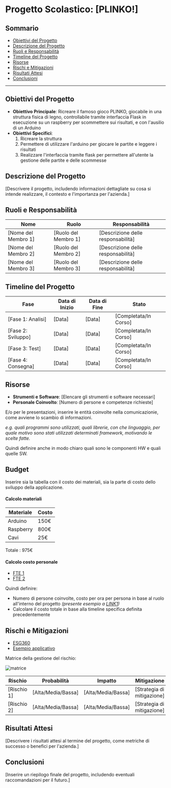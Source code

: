 # Progetto Scolastico: **[PLINKO!]**

## Sommario
- [Obiettivi del Progetto](#obiettivi-del-progetto)
- [Descrizione del Progetto](#descrizione-del-progetto)
- [Ruoli e Responsabilità](#ruoli-e-responsabilità)
- [Timeline del Progetto](#timeline-del-progetto)
- [Risorse](#risorse)
- [Rischi e Mitigazioni](#rischi-e-mitigazioni)
- [Risultati Attesi](#risultati-attesi)
- [Conclusioni](#conclusioni)

---

## Obiettivi del Progetto
- **Obiettivo Principale**: Ricreare il famoso gioco PLINKO, giocabile in una struttura fisica di legno, controllabile tramite interfaccia Flask in esecuzione su un raspberry per scommettere sui risultati, e con l'ausilio di un Arduino
- **Obiettivi Specifici**:
  1. Ricreare la struttura
  2. Permettere di utilizzare l'arduino per giocare le partite e leggere i risultati
  3. Realizzare l'interfaccia tramite flask per permettere all'utente la gestione delle partite e delle scommesse


## Descrizione del Progetto
[Descrivere il progetto, includendo informazioni dettagliate su cosa si intende realizzare, il contesto e l'importanza per l'azienda.]

## Ruoli e Responsabilità
| Nome                  | Ruolo                     | Responsabilità                           |
|-----------------------|---------------------------|--------------------------------------------|
| [Nome del Membro 1]   | [Ruolo del Membro 1]      | [Descrizione delle responsabilità]         |
| [Nome del Membro 2]   | [Ruolo del Membro 2]      | [Descrizione delle responsabilità]         |
| [Nome del Membro 3]   | [Ruolo del Membro 3]      | [Descrizione delle responsabilità]         |

## Timeline del Progetto
| Fase                  | Data di Inizio  | Data di Fine  | Stato        |
|-----------------------|----------------|---------------|--------------|
| [Fase 1: Analisi]     | [Data]         | [Data]        | [Completata/In Corso] |
| [Fase 2: Sviluppo]    | [Data]         | [Data]        | [Completata/In Corso] |
| [Fase 3: Test]        | [Data]         | [Data]        | [Completata/In Corso] |
| [Fase 4: Consegna]    | [Data]         | [Data]        | [Completata/In Corso] |

## Risorse
- **Strumenti e Software**: [Elencare gli strumenti e software necessari]
- **Personale Coinvolto**: [Numero di persone e competenze richieste]

E/o per le presentazioni, inserire le entità coinvolte nella comunicazionie, come avviene lo scambio di informazioni.

  _e.g. quali programmi sono utilizzati, quali librerie, con che linguaggio, per quale motivo sono stati utilizzati determinati framework, motivando le scelte fatte._

Quindi definire anche in modo chiaro quali sono le componenti HW e quali quelle SW. 

## Budget

Inserire sia la tabella con il costo dei materiali, sia la parte di costo dello sviluppo della applicazione.

#### Calcolo materiali

| Materiale                  | Costo  |
|-----------------------|----------------|
| Arduino    | 150€        |
| Raspberry    | 800€         |
| Cavi        | 25€         |


Totale : 975€

#### Calcolo costo personale

- [FTE 1](https://it.wikipedia.org/wiki/Equivalente_a_tempo_pieno)
- [FTE 2](https://factorial.it/blog/fte-equivalente-a-tempo-pieno/)

Quindi definire: 
- Numero di persone coinvolte, costo per ora per persona in base al ruolo all'interno del progetto _(presente esempio a [LINK1](https://it.wikipedia.org/wiki/Equivalente_a_tempo_pieno#Calcolo_FTE_necessari_per_un_progetto))_
- Calcolare il costo totale in base alla timeline specifica definita precedentemente


## Rischi e Mitigazioni

- [ESG360](https://www.esg360.it/risk-management/gestione-del-rischio-tutto-quello-che-bisogna-sapere/)
- [Esempio applicativo](https://www.kmu.admin.ch/kmu/it/home/consigli-pratici/questioni-finanziarie/gestione-del-rischio/pianificazione-dei-rischi/identificazione-del-rischio.html)


Matrice della gestione del rischio: 

![matrice](https://dnewpydm90vfx.cloudfront.net/wp-content/uploads/2018/06/Matrice-analisi-rischi_shutterstock_532416841.jpg.webp)

| Rischio               | Probabilità | Impatto  | Mitigazione                              |
|-----------------------|--------------|----------|------------------------------------------|
| [Rischio 1]           | [Alta/Media/Bassa] | [Alta/Media/Bassa] | [Strategia di mitigazione]            |
| [Rischio 2]           | [Alta/Media/Bassa] | [Alta/Media/Bassa] | [Strategia di mitigazione]            |

## Risultati Attesi
[Descrivere i risultati attesi al termine del progetto, come metriche di successo o benefici per l'azienda.]

## Conclusioni
[Inserire un riepilogo finale del progetto, includendo eventuali raccomandazioni per il futuro.]
